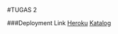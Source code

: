 #TUGAS 2

###Deployment Link
[Heroku](https://pbp-tugas2-mrh.herokuapp.com/)
[Katalog](https://pbp-tugas2-mrh.herokuapp.com/katalog)
